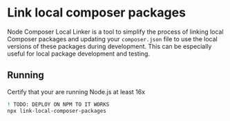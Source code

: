# Link local composer packages

Node Composer Local Linker is a tool to simplify the process of linking local Composer packages and updating your `composer.json` file to use the local versions of these packages during development. This can be especially useful for local package development and testing.

## Running

Certify that your are running Node.js at least 16x

```bash
! TODO: DEPLOY ON NPM TO IT WORKS
npx link-local-composer-packages